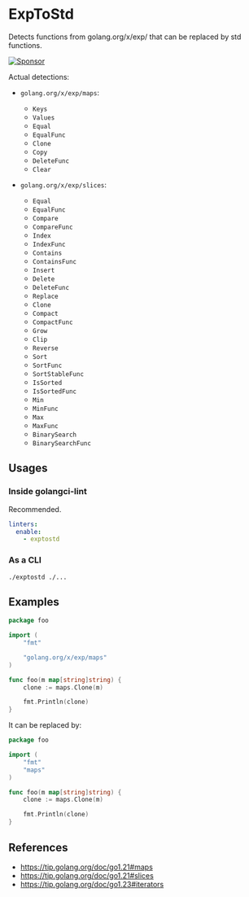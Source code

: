 # ExpToStd

Detects functions from golang.org/x/exp/ that can be replaced by std functions.

[![Sponsor](https://img.shields.io/badge/Sponsor%20me-%E2%9D%A4%EF%B8%8F-pink)](https://github.com/sponsors/ldez)

Actual detections:

- `golang.org/x/exp/maps`:
  - `Keys`
  - `Values`
  - `Equal`
  - `EqualFunc`
  - `Clone`
  - `Copy`
  - `DeleteFunc`
  - `Clear`

- `golang.org/x/exp/slices`:
  - `Equal`
  - `EqualFunc`
  - `Compare`
  - `CompareFunc`
  - `Index`
  - `IndexFunc`
  - `Contains`
  - `ContainsFunc`
  - `Insert`
  - `Delete`
  - `DeleteFunc`
  - `Replace`
  - `Clone`
  - `Compact`
  - `CompactFunc`
  - `Grow`
  - `Clip`
  - `Reverse`
  - `Sort`
  - `SortFunc`
  - `SortStableFunc`
  - `IsSorted`
  - `IsSortedFunc`
  - `Min`
  - `MinFunc`
  - `Max`
  - `MaxFunc`
  - `BinarySearch`
  - `BinarySearchFunc`

## Usages

### Inside golangci-lint

Recommended.

```yaml
linters:
  enable:
    - exptostd
```

### As a CLI

```
./exptostd ./...
```

## Examples

```go
package foo

import (
	"fmt"

	"golang.org/x/exp/maps"
)

func foo(m map[string]string) {
	clone := maps.Clone(m)

	fmt.Println(clone)
}
```

It can be replaced by:

```go
package foo

import (
	"fmt"
	"maps"
)

func foo(m map[string]string) {
	clone := maps.Clone(m)

	fmt.Println(clone)
}

```

## References

- https://tip.golang.org/doc/go1.21#maps
- https://tip.golang.org/doc/go1.21#slices
- https://tip.golang.org/doc/go1.23#iterators
